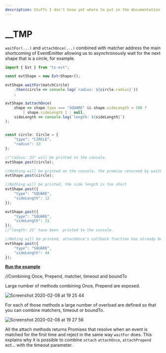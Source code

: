 ```yaml
---
description: Stuffs I don't know yet where to put in the documentation.
---
```


# \_\_TMP

`waitFor(...)` and `attachOnce(...)` combined with matcher address the main shortcoming of EventEmitter allowing us to asynchronously wait for the next shape that is a circle, for example.

```typescript
import { Evt } from "ts-evt";

const evtShape = new Evt<Shape>();

evtShape.waitFor(matchCircle)
    .then(circle => console.log(`radius: ${circle.radius}`))
    ;

evtShape.$attachOnce(
    shape => shape.type === "SQUARE" && shape.sideLength > 100 ? 
        [ shape.sideLength ] : null,
    sideLength => console.log(`length: ${sideLength}`)
);


const circle: Circle = {
    "type": "CIRCLE",
    "radius": 33
};

//"radius: 33" will be printed to the console.
evtShape.post(circle);

//Nothing will be printed on the console, the promise returned by waitFor has already resolved.
evtShape.post(circle);

//Nothing will be printed, the side length is too short
evtShape.post({
    "type": "SQUARE",
    "sideLength": 12
});

evtShape.post({
    "type": "SQUARE",
    "sideLength": 21
});
//"length: 21" have been  printed to the console.

//Noting will be printed, attachOnce's callback function has already been invoked.
evtShape.post({
    "type": "SQUARE",
    "sideLength": 44
});
```

[**Run the example**](https://stackblitz.com/edit/ts-evt-demo-matcher-and-waitfor?embed=1&file=index.ts)





//Combining Once, Prepend, matcher, timeout and boundTo

Large number of methods combining Once, Prepend are exposed.

![Screenshot 2020-02-08 at 19 25 44](https://user-images.githubusercontent.com/6702424/74090178-d4995080-4aa8-11ea-815f-5ae66a761812.png)

For each of those methods a large number of overload are defined so that you can combine matchers, timeout or boundTo.

![Screenshot 2020-02-08 at 19 27 56](https://user-images.githubusercontent.com/6702424/74090245-6c973a00-4aa9-11ea-8e48-90d49a0ed20b.png)

All the attach methods returns Promises that resolve when an event is matched for the first time and reject in the same way `waitFor` does. This explains why it is possible to combine `attach` `attachOnce`, `attachPrepend` ect... with the timeout parameter.

